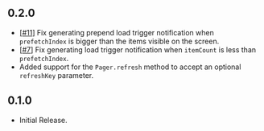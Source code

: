 ## 0.2.0

- [[#11]](https://github.com/xsahil03x/super_paging/issues/11) Fix generating prepend load trigger notification when `prefetchIndex` is bigger than the items visible on the screen.
- [[#7](https://github.com/xsahil03x/super_paging/issues/7)] Fix generating load trigger notification when `itemCount` is less than `prefetchIndex`.
- Added support for the `Pager.refresh` method to accept an optional `refreshKey` parameter.

## 0.1.0

- Initial Release.